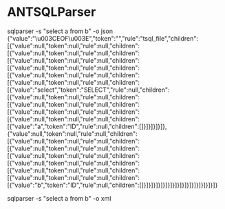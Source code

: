 # ANTSQLParser

sqlparser -s "select a from b" -o json
{"value":"\u003CEOF\u003E","token":"","rule":"tsql_file","children":[{"value":null,"token":null,"rule":null,"children":[{"value":null,"token":null,"rule":null,"children":[{"value":null,"token":null,"rule":null,"children":[{"value":null,"token":null,"rule":null,"children":[{"value":null,"token":null,"rule":null,"children":[{"value":null,"token":null,"rule":null,"children":[{"value":"select","token":"SELECT","rule":null,"children":[{"value":null,"token":null,"rule":null,"children":[{"value":null,"token":null,"rule":null,"children":[{"value":null,"token":null,"rule":null,"children":[{"value":null,"token":null,"rule":null,"children":[{"value":"a","token":"ID","rule":null,"children":[]}]}]}]}]},{"value":null,"token":null,"rule":null,"children":[{"value":null,"token":null,"rule":null,"children":[{"value":null,"token":null,"rule":null,"children":[{"value":null,"token":null,"rule":null,"children":[{"value":null,"token":null,"rule":null,"children":[{"value":null,"token":null,"rule":null,"children":[{"value":null,"token":null,"rule":null,"children":[{"value":"b","token":"ID","rule":null,"children":[]}]}]}]}]}]}]}]}]}]}]}]}]}]}]}]}

sqlparser -s "select a from b" -o xml
<node token="" rule="tsql_file" value="&lt;EOF&gt;"><node token="" rule="" value=""><node token="" rule="" value=""><node token="" rule="" value=""><node token="" rule="" value=""><node token="" rule="" value=""><node token="" rule="" value=""><node token="SELECT" rule="" value="select"><node token="" rule="" value=""><node token="" rule="" value=""><node token="" rule="" value=""><node token="" rule="" value=""><node token="ID" rule="" value="a" /></node></node></node></node><node token="" rule="" value=""><node token="" rule="" value=""><node token="" rule="" value=""><node token="" rule="" value=""><node token="" rule="" value=""><node token="" rule="" value=""><node token="" rule="" value=""><node token="ID" rule="" value="b" /></node></node></node></node></node></node></node></node></node></node></node></node></node></node></node>
